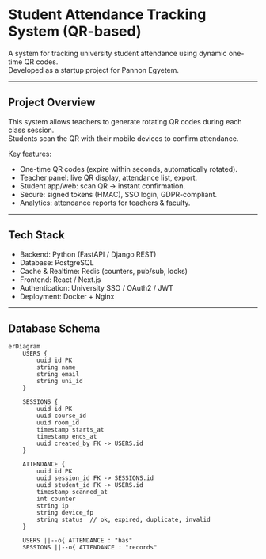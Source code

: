 # Student Attendance Tracking System (QR-based)

A system for tracking university student attendance using dynamic one-time QR codes.  
Developed as a startup project for Pannon Egyetem.

---

## Project Overview
This system allows teachers to generate rotating QR codes during each class session.  
Students scan the QR with their mobile devices to confirm attendance.  

Key features:
- One-time QR codes (expire within seconds, automatically rotated).  
- Teacher panel: live QR display, attendance list, export.  
- Student app/web: scan QR → instant confirmation.  
- Secure: signed tokens (HMAC), SSO login, GDPR-compliant.  
- Analytics: attendance reports for teachers & faculty.  

---

## Tech Stack
- Backend: Python (FastAPI / Django REST)  
- Database: PostgreSQL  
- Cache & Realtime: Redis (counters, pub/sub, locks)  
- Frontend: React / Next.js  
- Authentication: University SSO / OAuth2 / JWT  
- Deployment: Docker + Nginx  

---

## Database Schema

```mermaid
erDiagram
    USERS {
        uuid id PK
        string name
        string email
        string uni_id
    }

    SESSIONS {
        uuid id PK
        uuid course_id
        uuid room_id
        timestamp starts_at
        timestamp ends_at
        uuid created_by FK -> USERS.id
    }

    ATTENDANCE {
        uuid id PK
        uuid session_id FK -> SESSIONS.id
        uuid student_id FK -> USERS.id
        timestamp scanned_at
        int counter
        string ip
        string device_fp
        string status  // ok, expired, duplicate, invalid
    }

    USERS ||--o{ ATTENDANCE : "has"
    SESSIONS ||--o{ ATTENDANCE : "records"
